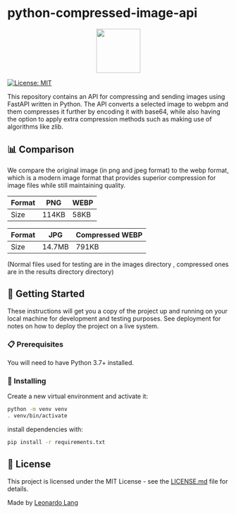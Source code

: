 # python-compressed-image-api 

<p align="center">
  <img src="https://upload.wikimedia.org/wikipedia/commons/c/c3/Python-logo-notext.svg" width="100" />
</p>

[![License: MIT](https://img.shields.io/badge/License-MIT-yellow.svg)](https://opensource.org/licenses/MIT)

This repository contains an API for compressing and sending images using FastAPI written in Python. The API converts a selected image to webpm and them compresses it further by encoding it with base64, while also having the option to apply extra compression methods such as making use of algorithms like zlib.

## 📊 Comparison

We compare the original image (in png and jpeg format) to the webp format, which is a modern image format that provides superior compression for image files while still maintaining quality.

| Format    | PNG           | WEBP            |
|-----------|---------------|-----------------|
| Size      | 114KB         | 58KB            |

| Format    | JPG           | Compressed WEBP |
|-----------|---------------|-----------------|
| Size      | 14.7MB        | 791KB           |

(Normal files used for testing are in the images directory , compressed ones are in the results directory directory)

## 🏁 Getting Started

These instructions will get you a copy of the project up and running on your local machine for development and testing purposes. See deployment for notes on how to deploy the project on a live system.

### 📋 Prerequisites

You will need to have Python 3.7+ installed.

### 🔧 Installing

Create a new virtual environment and activate it:

```bash
python -m venv venv
. venv/bin/activate
```
install dependencies with:

```bash
pip install -r requirements.txt
```

## 📝 License

This project is licensed under the MIT License - see the [LICENSE.md](LICENSE.md) file for details.

Made  by [Leonardo Lang](https://github.com/leonardosblang)
